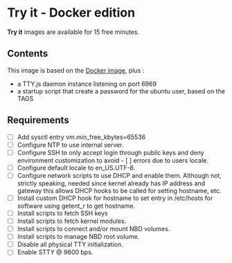Try it - Docker edition
=======================

**Try it** images are available for 15 free minutes.


Contents
--------

This image is based on the [Docker image](../docker), plus :

- a TTY.js daemon instance listening on port 6969
- a startup script that create a password for the ubuntu user, based on the TAGS


Requirements
------------

- [ ] Add sysctl entry vm.min_free_kbytes=65536
- [ ] Configure NTP to use internal server.
- [ ] Configure SSH to only accept login through public keys and deny environment customization to avoid - [ ] errors due to users locale.
- [ ] Configure default locale to en_US.UTF-8.
- [ ] Configure network scripts to use DHCP and enable them. Although not, strictly speaking, needed since kernel already has IP address and gateway this allows DHCP hooks to be called for setting hostname, etc.
- [ ] Install custom DHCP hook for hostname to set entry in /etc/hosts for software using getent_r to get hostname.
- [ ] Install scripts to fetch SSH keys
- [ ] Install scripts to fetch kernel modules.
- [ ] Install scripts to connect and/or mount NBD volumes.
- [ ] Install scripts to manage NBD root volume.
- [ ] Disable all physical TTY initialization.
- [ ] Enable STTY @ 9600 bps.
